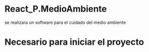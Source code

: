 # React_P.MedioAmbiente
se realizara un software para el cuidado del medio ambiente

# Necesario para iniciar el proyecto